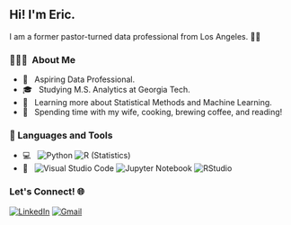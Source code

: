 <h2> Hi! I'm Eric.</h2>

I am a former pastor-turned data professional from Los Angeles. 👋🏻

<h3> 👨🏻‍💻 &nbsp;About Me </h3>

- 🤔 &nbsp; Aspiring Data Professional.
- 🎓 &nbsp; Studying M.S. Analytics at Georgia Tech.
- 🌱 &nbsp; Learning more about Statistical Methods and Machine Learning.
- 🍙 &nbsp; Spending time with my wife, cooking, brewing coffee, and reading! 

### 🧰 Languages and Tools 

- 💻 &nbsp;
  ![Python](https://img.shields.io/badge/-Python-333333?style=for-the-badge&logo=python)
  ![R (Statistics)](https://img.shields.io/badge/-R-333333?style=for-the-badge&logo=R&logoColor=276DC3)
- 🔧 &nbsp;
  ![Visual Studio Code](https://img.shields.io/badge/-Visual%20Studio%20Code-333333?style=for-the-badge&logo=visual-studio-code&logoColor=007ACC)
  ![Jupyter Notebook](https://img.shields.io/badge/jupyter-%23FA0F00.svg?style=for-the-badge&logo=jupyter&logoColor=white)
  ![RStudio](https://img.shields.io/badge/-RStudio-333333?style=for-the-badge&logo=rstudio)

### Let's Connect! 🌐
[![LinkedIn](https://img.shields.io/badge/linkedin-%230077B5.svg?style=flat-square&logo=linkedin&logoColor=white)](https://www.linkedin.com/in/eric-m-cai/) 
[![Gmail](https://img.shields.io/badge/Gmail-D14836?style=flat-square&logo=gmail&logoColor=white)](mailto:caimeric@gmail.com)

<!--
**ericmcai/ericmcai** is a ✨ _special_ ✨ repository because its `README.md` (this file) appears on your GitHub profile.


Here are some ideas to get you started:

- 🔭 I’m currently working on ...
- 🌱 I’m currently learning ...
- 👯 I’m looking to collaborate on ...
- 🤔 I’m looking for help with ...
- 💬 Ask me about ...
- 📫 How to reach me: ...
- 😄 Pronouns: ...
- ⚡ Fun fact: ...
-->
